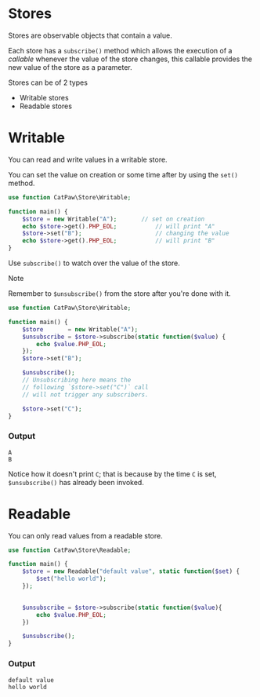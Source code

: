 # Stores

Stores are observable objects that contain a value.

Each store has a `subscribe()` method which allows the execution of a _callable_ whenever the value of the store changes, this callable provides the new value of the store as a parameter.

Stores can be of 2 types

- Writable stores
- Readable stores


# Writable

You can read and write values in a writable store.

You can set the value on creation or some time after by using the `set()` method.

```php
use function CatPaw\Store\Writable;

function main() {
    $store = new Writable("A");       // set on creation
    echo $store->get().PHP_EOL;           // will print "A"
    $store->set("B");                     // changing the value
    echo $store->get().PHP_EOL;           // will print "B"
}
```

Use `subscribe()` to watch over the value of the store.
> [!NOTE]
> Remember to `$unsubscribe()` from the store after you're done with it.

```php
use function CatPaw\Store\Writable;

function main() {
    $store       = new Writable("A");
    $unsubscribe = $store->subscribe(static function($value) {
        echo $value.PHP_EOL;
    });
    $store->set("B");

    $unsubscribe();
    // Unsubscribing here means the
    // following `$store->set("C")` call
    // will not trigger any subscribers.

    $store->set("C");
}
```

### Output

```
A
B
```

Notice how it doesn't print `C`; that is because by the time `C` is set, `$unsubscribe()` has already been invoked.

# Readable

You can only read values from a readable store.

```php
use function CatPaw\Store\Readable;

function main() {
    $store = new Readable("default value", static function($set) {
        $set("hello world");
    });

    
    $unsubscribe = $store->subscribe(static function($value){
        echo $value.PHP_EOL;
    })

    $unsubscribe();
}
```

### Output

```sh
default value
hello world
```
